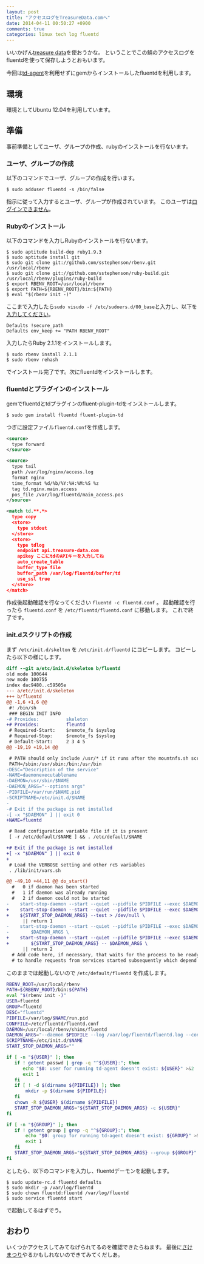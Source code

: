 ```yaml
---
layout: post
title: "アクセスログをTreasureData.comへ"
date: 2014-04-11 00:50:27 +0900
comments: true
categories: linux tech log fluentd
---
```


いいかげん[treasure data](http://www.treasuredata.com)を使おうかな。
ということでこの鯖のアクセスログをfluentdを使って保存しようとおもいます。

今回は[td-agent](https://github.com/treasure-data/td-agent)を利用せずにgemからインストールしたfluentdを利用します。

## 環境
環境としてUbuntu 12.04を利用しています。

## 準備
事前準備としてユーザ、グループの作成、rubyのインストールを行ないます。

### ユーザ、グループの作成
以下のコマンドでユーザ、グループの作成を行います。
```
$ sudo adduser fluentd -s /bin/false
```
指示に従って入力するとユーザ、グループが作成されています。
このユーザは[ログインできません](http://qiita.com/shunichi/items/c7744878f5c02eaab18d#2-5)。

### Rubyのインストール

以下のコマンドを入力しRubyのインストールを行ないます。

```
$ sudo aptitude build-dep ruby1.9.3
$ sudo aptitude install git
$ sudo git clone git://github.com/sstephenson/rbenv.git /usr/local/rbenv
$ sudo git clone git://github.com/sstephenson/ruby-build.git /usr/local/rbenv/plugins/ruby-build
$ export RBENV_ROOT=/usr/local/rbenv
$ export PATH=${RBENV_ROOT}/bin:${PATH}
$ eval "$(rbenv init -)"
```

ここまで入力したら`sudo visudo -f /etc/sudoers.d/00_base`と入力し、以下を[入力してください](http://office.tsukuba-bunko.org/ppoi/entry/systemwide-rbenv)。

```
Defaults !secure_path
Defaults env_keep += "PATH RBENV_ROOT"
```

入力したらRuby 2.1.1をインストールします。

```
$ sudo rbenv install 2.1.1
$ sudo rbenv rehash
```
でインストール完了です。次にfluentdをインストールします。

### fluentdとプラグインのインストール
gemでfluentdとtdプラグインのfluent-plugin-tdをインストールします。

```
$ sudo gem install fluentd fluent-plugin-td
```

つぎに設定ファイル`fluentd.conf`を作成します。

```xml fluentd.conf
<source>
  type forward
</source>

<source>
  type tail
  path /var/log/nginx/access.log
  format nginx
  time_format %d/%b/%Y:%H:%M:%S %z
  tag td.nginx.main.access
  pos_file /var/log/fluentd/main_access.pos
</source>

<match td.**.*>
  type copy
  <store>
    type stdout
  </store>
  <store>
    type tdlog
    endpoint api.treasure-data.com
    apikey ここにtdのAPIキーを入力してね
    auto_create_table
    buffer_type file
    buffer_path /var/log/fluentd/buffer/td
    use_ssl true
  </store>
</match>
```

作成後起動確認を行なってください `fluentd -c fluentd.conf` 。
起動確認を行ったら `fluentd.conf` を `/etc/fluentd/fluentd.conf` に移動します。
これで終了です。

### init.dスクリプトの作成
まず `/etc/init.d/skelton` を `/etc/init.d/fluentd` にコピーします。
コピーしたら以下の様にします。

```diff fluentd_diff_skelton
diff --git a/etc/init.d/skeleton b/fluentd
old mode 100644
new mode 100755
index dac9480..c59505e
--- a/etc/init.d/skeleton
+++ b/fluentd
@@ -1,6 +1,6 @@
 #! /bin/sh
 ### BEGIN INIT INFO
-# Provides:          skeleton
+# Provides:          fleuntd
 # Required-Start:    $remote_fs $syslog
 # Required-Stop:     $remote_fs $syslog
 # Default-Start:     2 3 4 5
@@ -19,19 +19,14 @@

 # PATH should only include /usr/* if it runs after the mountnfs.sh script
 PATH=/sbin:/usr/sbin:/bin:/usr/bin
-DESC="Description of the service"
-NAME=daemonexecutablename
-DAEMON=/usr/sbin/$NAME
-DAEMON_ARGS="--options args"
-PIDFILE=/var/run/$NAME.pid
-SCRIPTNAME=/etc/init.d/$NAME
-
-# Exit if the package is not installed
-[ -x "$DAEMON" ] || exit 0
+NAME=fluentd

 # Read configuration variable file if it is present
 [ -r /etc/default/$NAME ] && . /etc/default/$NAME

+# Exit if the package is not installed
+[ -x "$DAEMON" ] || exit 0
+
 # Load the VERBOSE setting and other rcS variables
 . /lib/init/vars.sh

@@ -49,10 +44,11 @@ do_start()
  #   0 if daemon has been started
  #   1 if daemon was already running
  #   2 if daemon could not be started
-    start-stop-daemon --start --quiet --pidfile $PIDFILE --exec $DAEMON --test > /dev/null \
+    start-stop-daemon --start --quiet --pidfile $PIDFILE --exec $DAEMON \
+    ${START_STOP_DAEMON_ARGS} --test > /dev/null \
      || return 1
-    start-stop-daemon --start --quiet --pidfile $PIDFILE --exec $DAEMON -- \
-        $DAEMON_ARGS \
+    start-stop-daemon --start --quiet --pidfile $PIDFILE --exec $DAEMON \
+        ${START_STOP_DAEMON_ARGS} -- $DAEMON_ARGS \
      || return 2
  # Add code here, if necessary, that waits for the process to be ready
  # to handle requests from services started subsequently which depend
```

このままでは起動しないので `/etc/default/fluentd` を作成します。

```sh fluentd.default
RBENV_ROOT=/usr/local/rbenv
PATH=${RBENV_ROOT}/bin:${PATH}
eval "$(rbenv init -)"
USER=fluentd
GROUP=fluentd
DESC="fluentd"
PIDFILE=/var/log/$NAME/run.pid
CONFFILE=/etc/fluentd/fluentd.conf
DAEMON=/usr/local/rbenv/shims/fluentd
DAEMON_ARGS="--daemon $PIDFILE --log /var/log/fluentd/fluentd.log --config $CONFFILE"
SCRIPTNAME=/etc/init.d/$NAME
START_STOP_DAEMON_ARGS=""

if [ -n "${USER}" ]; then
   if ! getent passwd | grep -q "^${USER}:"; then
      echo "$0: user for running td-agent doesn't exist: ${USER}" >&2
      exit 1
   fi
   if [ ! -d $(dirname ${PIDFILE}) ]; then
       mkdir -p $(dirname ${PIDFILE})
   fi
   chown -R ${USER} $(dirname ${PIDFILE})
   START_STOP_DAEMON_ARGS="${START_STOP_DAEMON_ARGS} -c ${USER}"
fi

if [ -n "${GROUP}" ]; then
   if ! getent group | grep -q "^${GROUP}:"; then
       echo "$0: group for running td-agent doesn't exist: ${GROUP}" >&2
       exit 1
   fi
   START_STOP_DAEMON_ARGS="${START_STOP_DAEMON_ARGS} --group ${GROUP}"
fi
```

としたら、以下のコマンドを入力し、fluentdデーモンを起動します。

```
$ sudo update-rc.d fluentd defaults
$ sudo mkdir -p /var/log/fluentd
$ sudo chown fluentd:fluentd /var/log/fluentd
$ sudo service fluentd start
```

で起動してるはずでう。

## おわり

いくつかアクセスしてみてなげられてるのを確認できたらねます。
最後に[さけまつり](http://katsyoshi.doorkeeper.jp/events/10420)やるかもしれないのできてみてくだしあ。


